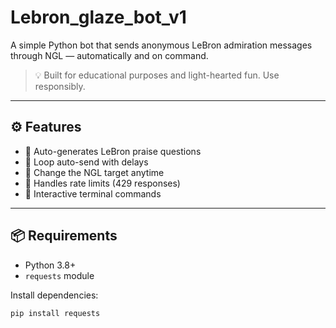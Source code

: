 # Lebron_glaze_bot_v1

A simple Python bot that sends anonymous LeBron admiration messages through NGL — automatically and on command.

> 💡 Built for educational purposes and light-hearted fun. Use responsibly.

---

## ⚙️ Features

- 👑 Auto-generates LeBron praise questions
- 🔁 Loop auto-send with delays
- 🎯 Change the NGL target anytime
- 📡 Handles rate limits (429 responses)
- 💬 Interactive terminal commands

---

## 📦 Requirements

- Python 3.8+
- `requests` module

Install dependencies:

```bash
pip install requests
